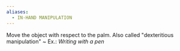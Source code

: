 ```yaml
---
aliases:
  - IN-HAND MANIPULATION
---
```

Move the object with respect to the palm.
Also called "dexteritious manipulation"
~ Ex.: *Writing with a pen*